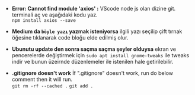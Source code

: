 * **Error: Cannot find module 'axios' :** VScode node js olan dizine git. terminali aç ve aşağıdaki kodu yaz.  
`npm install axios --save`

* **Medium da `böyle yazı` yazmak isteniyorsa** ilgili yazı seçilip çift tırnak öğesine tıklanarak code bloğu elde edilmiş olur.

* **Ubunutu update den sonra saçma saçma şeyler olduysa** ekran ve pencerelerde değiştirmek için 
`sudo apt install gnome-tweaks` ile tweaks indir ve bunun üzeirnde düzenlemeler ile istenilen hale getirilebilir.

* **.gitignore doesn't work** 
İf ".gitignore" doesn't work, run do below comment then it will run.  
`git rm -rf --cached .`
`git add .`
